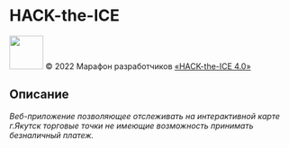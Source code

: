 # HACK-the-ICE

[<img src="https://static.tildacdn.com/tild3161-3361-4131-a662-636334383666/Group_1548.svg" height="60" />](https://ityakutia.com/hack-the-ice)
© 2022 Марафон разработчиков [«HACK-the-ICE 4.0»](https://ityakutia.com/hack-the-ice)

## Описание

_Веб-приложение позволяющее отслеживать на интерактивной карте г.Якутск торговые точки не имеющие возможность принимать безналичный платеж._
